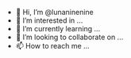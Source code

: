 - 👋 Hi, I’m @lunaninenine
- 👀 I’m interested in ...
- 🌱 I’m currently learning ...
- 💞️ I’m looking to collaborate on ...
- 📫 How to reach me ...

<!---
lunaninenine/lunaninenine is a ✨ special ✨ repository because its `README.md` (this file) appears on your GitHub profile.
You can click the Preview link to take a look at your changes.
--->
